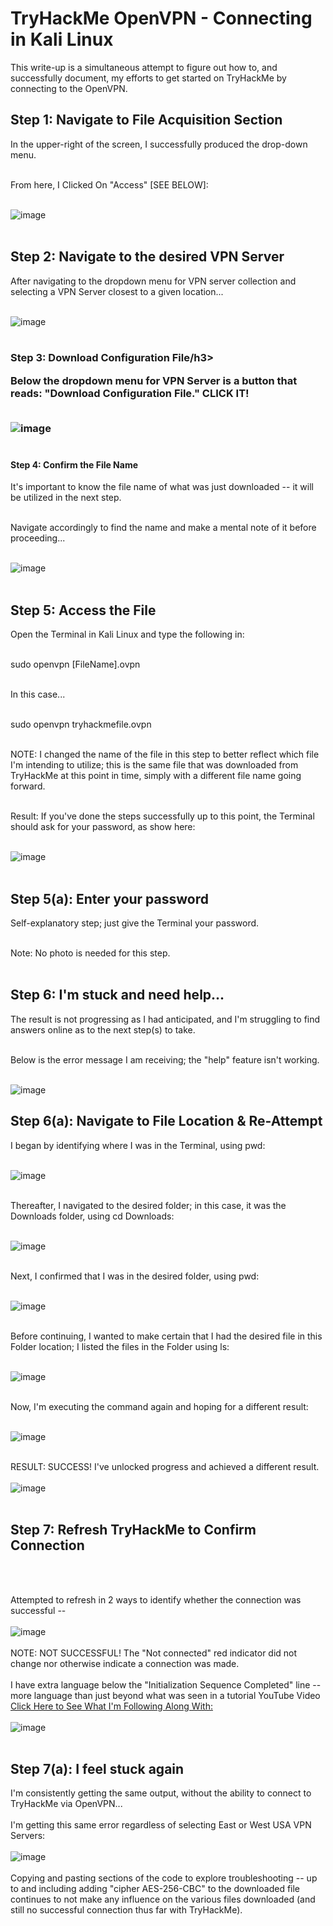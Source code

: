 # TryHackMe OpenVPN - Connecting in Kali Linux

This write-up is a simultaneous attempt to figure out how to, and successfully document, my efforts to get started on TryHackMe by connecting to the OpenVPN.

<h2>Step 1: Navigate to File Acquisition Section</h2>

In the upper-right of the screen, I successfully produced the drop-down menu.<br />
<br />

From here, I Clicked On "Access" [SEE BELOW]: <br />
<br />

![image](https://github.com/reachchrisyoung/tryhackme-OpenVPN-connecting-with-kali-linux/assets/104402775/f5dbb022-6227-44d2-b87f-46530f77ab74)
<br />
<br />

<h2>Step 2: Navigate to the desired VPN Server</h2>

After navigating to the dropdown menu for VPN server collection and selecting a VPN Server closest to a given location...<br />
<br />

![image](https://github.com/reachchrisyoung/tryhackme-OpenVPN-connecting-with-kali-linux/assets/104402775/aeec4834-e599-4de6-9fab-9e64430921e7)
<br />
<br />

<h3>Step 3: Download Configuration File/h3>

Below the dropdown menu for VPN Server is a button that reads: "Download Configuration File."  CLICK IT!<br />
<br />

![image](https://github.com/reachchrisyoung/tryhackme-OpenVPN-connecting-with-kali-linux/assets/104402775/7b98016f-52ef-40ba-a154-446ab4aeca07)
<br />
<br />

<h4>Step 4: Confirm the File Name</h4>

It's important to know the file name of what was just downloaded -- it will be utilized in the next step.<br />
<br />

Navigate accordingly to find the name and make a mental note of it before proceeding...<br />
<br />

![image](https://github.com/reachchrisyoung/tryhackme-OpenVPN-connecting-with-kali-linux/assets/104402775/92f08fb0-99c0-46fd-a02b-f9d859b20dea)
<br />
<br />

<h2>Step 5: Access the File</h2>

Open the Terminal in Kali Linux and type the following in:<br />
<br />

sudo openvpn [FileName].ovpn<br />
<br />

In this case...<br />
<br />

sudo openvpn tryhackmefile.ovpn<br />
<br />

NOTE: I changed the name of the file in this step to better reflect which file I'm intending to utilize; this is the same file that was downloaded from TryHackMe at this point in time, simply with a different file name going forward.
<br />
<br />

Result: If you've done the steps successfully up to this point, the Terminal should ask for your password, as show here:
<br />
<br />

![image](https://github.com/reachchrisyoung/tryhackme-OpenVPN-connecting-with-kali-linux/assets/104402775/188062c4-b6c6-4a1d-a495-5f181aa37f28)
<br />
<br />

<h2>Step 5(a): Enter your password</h2>

Self-explanatory step; just give the Terminal your password.
<br />
<br />

Note: No photo is needed for this step.
<br />
<br />

<h2>Step 6: I'm stuck and need help...</h2>

The result is not progressing as I had anticipated, and I'm struggling to find answers online as to the next step(s) to take.<br />
<br />

Below is the error message I am receiving; the "help" feature isn't working.<br />
<br />

![image](https://github.com/reachchrisyoung/tryhackme-OpenVPN-connecting-with-kali-linux/assets/104402775/b21bd832-772e-478b-aa49-445cb5bc3483)

<h2>Step 6(a): Navigate to File Location & Re-Attempt</h2>

I began by identifying where I was in the Terminal, using pwd:
<br />
<br />

![image](https://github.com/reachchrisyoung/tryhackme-OpenVPN-connecting-with-kali-linux/assets/104402775/96219bdd-9074-4174-8ab4-9839f9c76a09)
<br />
<br />

Thereafter, I navigated to the desired folder; in this case, it was the Downloads folder, using cd Downloads:<br />
<br />

![image](https://github.com/reachchrisyoung/tryhackme-OpenVPN-connecting-with-kali-linux/assets/104402775/abe04ffc-be27-431e-977a-098115637ddb)
<br />
<br />

Next, I confirmed that I was in the desired folder, using pwd:
<br />
<br />

![image](https://github.com/reachchrisyoung/tryhackme-OpenVPN-connecting-with-kali-linux/assets/104402775/0cda3b59-5369-41a2-aaf8-38737e113f8f)
<br />
<br />

Before continuing, I wanted to make certain that I had the desired file in this Folder location; I listed the files in the Folder using ls:
<br />
<br />

![image](https://github.com/reachchrisyoung/tryhackme-OpenVPN-connecting-with-kali-linux/assets/104402775/ba70e01c-3053-4959-a9f9-9995ea3afdfa)
<br />
<br />

Now, I'm executing the command again and hoping for a different result:
<br />
<br />

![image](https://github.com/reachchrisyoung/tryhackme-OpenVPN-connecting-with-kali-linux/assets/104402775/453c096f-871d-4aeb-a326-223083299523)
<br />
<br />

RESULT: SUCCESS!  I've unlocked progress and achieved a different result.
<br />
<br />
![image](https://github.com/reachchrisyoung/tryhackme-OpenVPN-connecting-with-kali-linux/assets/104402775/74058cf8-075b-4d7d-85f1-311306b7b559)
<br />
<br />

<h2>Step 7: Refresh TryHackMe to Confirm Connection</h2>
<br />
<br />

Attempted to refresh in 2 ways to identify whether the connection was successful -- <br />
<br />
![image](https://github.com/reachchrisyoung/tryhackme-OpenVPN-connecting-with-kali-linux/assets/104402775/23ddf77a-7aef-4bac-a84a-db9d5d29faae)
<br /> 
<br />
NOTE: NOT SUCCESSFUL!  The "Not connected" red indicator did not change nor otherwise indicate a connection was made.
<br />
<br />
I have extra language below the "Initialization Sequence Completed" line -- more language than just beyond what was seen in a tutorial YouTube Video [Click Here to See What I'm Following Along With:](https://youtu.be/1Z5CqWS6Les?si=T6GMi--laFYfU0J1&t=61)
<br />
<br />
![image](https://github.com/reachchrisyoung/tryhackme-OpenVPN-connecting-with-kali-linux/assets/104402775/c5c0275e-29d3-4765-9d54-c8ef34826940)
<br />
<br />
<h2>Step 7(a): I feel stuck again</h2>

I'm consistently getting the same output, without the ability to connect to TryHackMe via OpenVPN... <br />
<br />
I'm getting this same error regardless of selecting East or West USA VPN Servers:<br />
<br />
![image](https://github.com/reachchrisyoung/tryhackme-OpenVPN-connecting-with-kali-linux/assets/104402775/5da972ed-abad-4496-914c-d28c0aec96b5)
<br />
<br />
Copying and pasting sections of the code to explore troubleshooting -- up to and including adding "cipher AES-256-CBC" to the downloaded file continues to not make any influence on the various files downloaded (and still no successful connection thus far with TryHackMe). <br />
<br />


<br />
<br />





